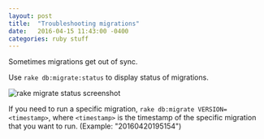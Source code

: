 ```yaml
---
layout: post
title:  "Troubleshooting migrations"
date:   2016-04-15 11:43:00 -0400
categories: ruby stuff
---
```


Sometimes migrations get out of sync.

Use `rake db:migrate:status` to display status of migrations.

![rake migrate status screenshot]({{site.url}}/assets/pics/migrate_status.png)

If you need to run a specific migration, `rake db:migrate VERSION=<timestamp>`, where `<timestamp>`
is the timestamp of the specific migration that you want to run. (Example: "20160420195154")
